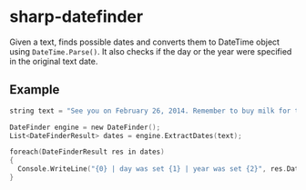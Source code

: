 # sharp-datefinder
Given a text, finds possible dates and converts them to DateTime object using `DateTime.Parse()`.
It also checks if the day or the year were specified in the original text date.

## Example
```c
string text = "See you on February 26, 2014. Remember to buy milk for the October 2020 deadline. Today, 21st August 2016.";

DateFinder engine = new DateFinder();
List<DateFinderResult> dates = engine.ExtractDates(text);

foreach(DateFinderResult res in dates)
{
  Console.WriteLine("{0} | day was set {1} | year was set {2}", res.Date.ToShortDateString(), res.IsDaySet, res.IsYearSet);
}
```
